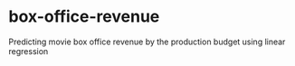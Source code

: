 # box-office-revenue
Predicting movie box office revenue by the production budget using linear regression
